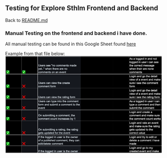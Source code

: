## Testing for Explore Sthlm Frontend and Backend
Back to [README.md](/README.md)

### Manual Testing on the frontend and backend i have done.

All manual testing can be found in this Google Sheet found [here](https://docs.google.com/spreadsheets/d/1SI37C_QfKiTO75sShmg1B0r8Dor87qpLhmL8UYKBUsI/edit?usp=sharing)

Example from that file below:
![Screenshot](/src/images/testing_example.png)
